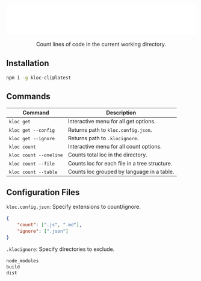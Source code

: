  ![Kloc](./docs/kloc.png)
 
<div align="center">
    Count lines of code in the current working directory.  
</div>

## Installation  

```sh
npm i -g kloc-cli@latest
```  

## Commands  

| Command                    | Description                                      |
|----------------------------|--------------------------------------------------|
| `kloc get`                 | Interactive menu for all get options.            |
| `kloc get --config`        | Returns path to `kloc.config.json`.              |
| `kloc get --ignore`        | Returns path to `.klocignore`.                   |
| `kloc count`               | Interactive menu for all count options.          |
| `kloc count --oneline`     | Counts total loc in the directory.               |
| `kloc count --file`        | Counts loc for each file in a tree structure.    |
| `kloc count --table`       | Counts loc grouped by language in a table.       |


## Configuration Files  

`kloc.config.json`: Specify extensions to count/ignore.  
 
  ```json
  {
      "count": [".js", ".md"],
      "ignore": [".json"]
  }
  ```  

`.klocignore`: Specify directories to exclude.  
  
  ```plaintext
  node_modules
  build
  dist
  ```  